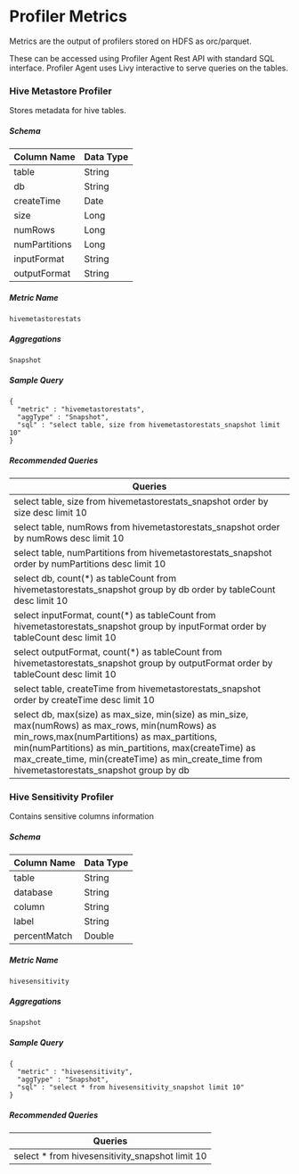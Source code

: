 # Profiler Metrics

Metrics are the output of profilers stored on HDFS as orc/parquet. 

These can be accessed using Profiler Agent Rest API with standard SQL interface. Profiler Agent uses Livy interactive to serve queries on the tables.



### Hive Metastore Profiler

Stores metadata for hive tables.

##### Schema

| Column Name   | Data Type |
| ------------- | --------- |
| table         | String    |
| db            | String    |
| createTime    | Date      |
| size          | Long      |
| numRows       | Long      |
| numPartitions | Long      |
| inputFormat   | String    |
| outputFormat  | String    |



##### Metric Name

```
hivemetastorestats
```

##### Aggregations

```
Snapshot
```

##### Sample Query

```
{
  "metric" : "hivemetastorestats",
  "aggType" : "Snapshot",
  "sql" : "select table, size from hivemetastorestats_snapshot limit 10"
}
```

##### Recommended Queries

| Queries                                  |
| ---------------------------------------- |
| select table, size from hivemetastorestats_snapshot order by size desc limit 10 |
| select table, numRows from hivemetastorestats_snapshot order by numRows desc limit 10 |
| select table, numPartitions from hivemetastorestats_snapshot order by numPartitions desc limit 10 |
| select db, count(*) as tableCount from hivemetastorestats_snapshot group by db order by tableCount desc limit 10 |
| select inputFormat, count(*) as tableCount from hivemetastorestats_snapshot group by inputFormat order by tableCount desc limit 10 |
| select outputFormat, count(*) as tableCount from hivemetastorestats_snapshot group by outputFormat order by tableCount desc limit 10 |
| select table, createTime from hivemetastorestats_snapshot order by createTime desc limit 10 |
| select db, max(size) as max_size, min(size) as min_size, max(numRows) as max_rows, min(numRows) as min_rows,max(numPartitions) as max_partitions, min(numPartitions) as min_partitions, max(createTime) as max_create_time, min(createTime) as min_create_time from hivemetastorestats_snapshot group by db |



### Hive Sensitivity Profiler

Contains sensitive columns information

##### Schema

| Column Name   | Data Type |
| ------------- | --------- |
| table         | String    |
| database      | String    |
| column        | String    |
| label         | String    |
| percentMatch  | Double    |


##### Metric Name

```
hivesensitivity
```

##### Aggregations

```
Snapshot
```

##### Sample Query

```
{
  "metric" : "hivesensitivity",
  "aggType" : "Snapshot",
  "sql" : "select * from hivesensitivity_snapshot limit 10"
}
```

##### Recommended Queries

| Queries                                  |
| ---------------------------------------- |
| select * from hivesensitivity_snapshot limit 10 |